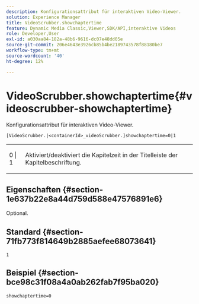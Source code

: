 ```yaml
---
description: Konfigurationsattribut für interaktiven Video-Viewer.
solution: Experience Manager
title: VideoScrubber.showchaptertime
feature: Dynamic Media Classic,Viewer,SDK/API,interaktive Videos
role: Developer,User
exl-id: a030aa84-182a-48b6-9616-dc07e48dd05e
source-git-commit: 206e4643e3926cb85b4be2189743578f88180be7
workflow-type: tm+mt
source-wordcount: '40'
ht-degree: 12%

---
```


# VideoScrubber.showchaptertime{#videoscrubber-showchaptertime}

Konfigurationsattribut für interaktiven Video-Viewer.

`[VideoScrubber.|<containerId>_videoScrubber.]showchaptertime=0|1`

<table id="table_441553CD34C94A58A9D7CBF772DEDDB6"> 
 <tbody> 
  <tr> 
   <td colname="col1"> <p> <span class="codeph"> 0 | 1</span> </p> </td> 
   <td colname="col2"> <p> Aktiviert/deaktiviert die Kapitelzeit in der Titelleiste der Kapitelbeschriftung. </p> </td> 
  </tr> 
 </tbody> 
</table>

## Eigenschaften {#section-1e637b22e8a44d759d588e47576891e6}

Optional.

## Standard {#section-71fb773f814649b2885aefee68073641}

`1`

## Beispiel {#section-bce98c31f08a4a0ab262fab7f95ba020}

```
showchaptertime=0
```

